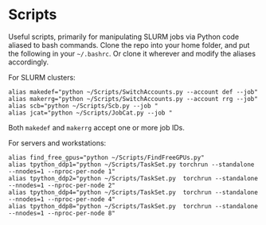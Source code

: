 # Scripts
Useful scripts, primarily for manipulating SLURM jobs via Python code aliased to bash commands. Clone the repo into your home folder, and put the following in your `~/.bashrc`. Or clone it wherever and modify the aliases accordingly.

For SLURM clusters:
```
alias makedef="python ~/Scripts/SwitchAccounts.py --account def --job"
alias makerrg="python ~/Scripts/SwitchAccounts.py --account rrg --job"
alias scb="python ~/Scripts/Scb.py --job "
alias jcat="python ~/Scripts/JobCat.py --job "
```
Both `makedef` and `makerrg` accept one or more job IDs.

For servers and workstations:
```
alias find_free_gpus="python ~/Scripts/FindFreeGPUs.py"
alias tpython_ddp1="python ~/Scripts/TaskSet.py torchrun --standalone --nnodes=1 --nproc-per-node 1"
alias tpython_ddp2="python ~/Scripts/TaskSet.py  torchrun --standalone --nnodes=1 --nproc-per-node 2"
alias tpython_ddp4="python ~/Scripts/TaskSet.py  torchrun --standalone --nnodes=1 --nproc-per-node 4"
alias tpython_ddp8="python ~/Scripts/TaskSet.py  torchrun --standalone --nnodes=1 --nproc-per-node 8"
```
